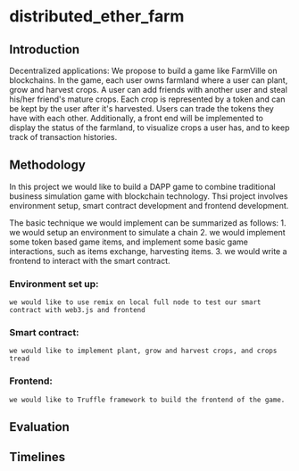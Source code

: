 # distributed_ether_farm
## Introduction
Decentralized applications: We propose to build a game like FarmVille on blockchains. In the game, each user owns farmland where a user can plant, grow and harvest crops. A user can add friends with another user and steal his/her friend's mature crops. Each crop is represented by a token and can be kept by the user after it's harvested. Users can trade the tokens they have with each other. Additionally, a front end will be implemented to display the status of the farmland, to visualize crops a user has, and to keep track of transaction histories.
## Methodology

In this project we would like to build a DAPP game to combine traditional business simulation game with blockchain technology.
Thsi project involves environment setup, smart contract development and frontend development.

The basic technique we would implement can be summarized as follows:
    1. we would setup an environment to simulate a chain
    2. we would implement some token based game items, and implement some basic game interactions, such as items exchange, harvesting items. 
    3. we would write a frontend to interact with the smart contract.
### Environment set up:
    we would like to use remix on local full node to test our smart contract with web3.js and frontend
### Smart contract:
    we would like to implement plant, grow and harvest crops, and crops tread
### Frontend:
    we would like to Truffle framework to build the frontend of the game.

## Evaluation
## Timelines
